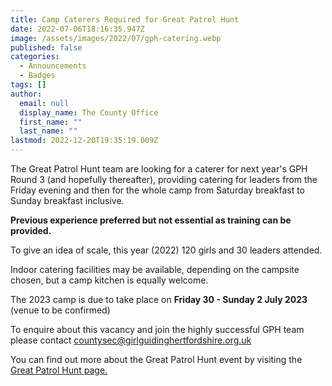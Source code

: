 ```yaml
---
title: Camp Caterers Required for Great Patrol Hunt
date: 2022-07-06T18:16:35.947Z
image: /assets/images/2022/07/gph-catering.webp
published: false
categories:
  - Announcements
  - Badges
tags: []
author:
  email: null
  display_name: The County Office
  first_name: ""
  last_name: ""
lastmod: 2022-12-20T19:35:19.009Z
---
```

The Great Patrol Hunt team are looking for a caterer for next year's GPH Round 3 (and hopefully thereafter), providing catering for leaders from the Friday evening and then for the whole camp from Saturday breakfast to Sunday breakfast inclusive.  

**Previous experience preferred but not essential as training can be provided.**

To give an idea of scale, this year (2022) 120 girls and 30 leaders attended.

Indoor catering facilities may be available, depending on the campsite chosen, but a camp kitchen is equally welcome.  

The 2023 camp is due to take place on **Friday 30 - Sunday 2 July 2023** (venue to be confirmed)

To enquire about this vacancy and join the highly successful GPH team please contact <countysec@girlguidinghertfordshire.org.uk>

You can find out more about the Great Patrol Hunt event by visiting the [Great Patrol Hunt page.](/great-patrol-hunt/)
